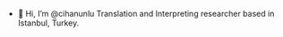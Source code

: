- 👋 Hi, I’m @cihanunlu
Translation and Interpreting researcher based in Istanbul, Turkey.

<!---
cihanunlu/cihanunlu is a ✨ special ✨ repository because its `README.md` (this file) appears on your GitHub profile.
You can click the Preview link to take a look at your changes.
--->
